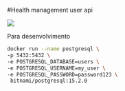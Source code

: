 #Health management user api

![](https://github.com/theander/health-management-labs-api/actions/workflows/master.yml/badge.svg)

Para desenvolvimento
```bash
docker run --name postgresql \
-p 5432:5432 \
-e POSTGRESQL_DATABASE=users \
-e POSTGRESQL_USERNAME=my_user \
-e POSTGRESQL_PASSWORD=password123 \
 bitnami/postgresql:15.2.0
```
